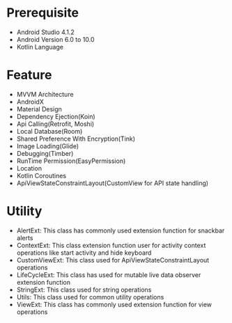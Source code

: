 **Prerequisite**
=============
*  Android Studio 4.1.2
*  Android Version 6.0 to 10.0
*  Kotlin Language
 
**Feature**
=============
* MVVM Architecture
* AndroidX
* Material Design
* Dependency Ejection(Koin)
* Api Calling(Retrofit, Moshi)
* Local Database(Room)
* Shared Preference With Encryption(Tink)
* Image Loading(Glide) 
* Debugging(Timber) 
* RunTime Permission(EasyPermission) 
* Location
* Kotlin Coroutines
* ApiViewStateConstraintLayout(CustomView for API state handling)

 **Utility**
 =============
 * AlertExt: This class has commonly used extension function for snackbar alerts
 * ContextExt: This class extension function user for activity context operations like start activity and hide keyboard
 * CustomViewExt: This class used for ApiViewStateConstraintLayout operations
 * LifeCycleExt: This class has used for mutable live data observer extension function
 * StringExt: This class used for string operations
 * Utils: This class used for common utility operations
 * ViewExt: This class has commonly used extension function for view operations
